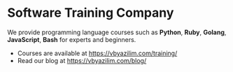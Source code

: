 # Software Training Company

We provide programming language courses such as **Python**, **Ruby**, **Golang**,
**JavaScript**, **Bash** for experts and beginners.

- Courses are available at https://vbyazilim.com/training/
- Read our blog at https://vbyazilim.com/blog/


